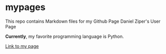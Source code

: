 # mypages
This repo contains Markdown files for my Github Page
Daniel Ziper's User Page

**Currently**, my favorite programming language is Python.

[Link to my page](https://dziper.github.io/mypages/)
